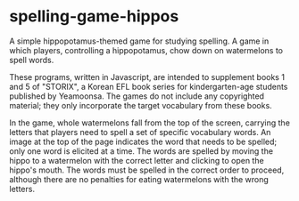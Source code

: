 # spelling-game-hippos
A simple hippopotamus-themed game for studying spelling. 
A game in which players, controlling a hippopotamus, chow down on watermelons to spell words.

These programs, written in Javascript, are intended to supplement books 1 and 5 of "STORIX", a Korean EFL book series for kindergarten-age students published by Yeamoonsa. The games do not include any copyrighted material; they only incorporate the target vocabulary from these books.

In the game, whole watermelons fall from the top of the screen, carrying the letters that players need to spell a set of specific vocabulary words. An image at the top of the page indicates the word that needs to be spelled; only one word is elicited at a time. The words are spelled by moving the hippo to a watermelon with the correct letter and clicking to open the hippo's mouth. The words must be spelled in the correct order to proceed, although there are no penalties for eating watermelons with the wrong letters.
